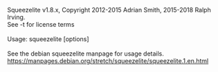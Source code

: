 Squeezelite v1.8.x, Copyright 2012-2015 Adrian Smith, 2015-2018 Ralph Irving.<br>
See -t for license terms<br>
<br>
Usage: squeezelite [options]<br>
<br>
See the debian squeezelite manpage for usage details.<br>
https://manpages.debian.org/stretch/squeezelite/squeezelite.1.en.html
<br>
